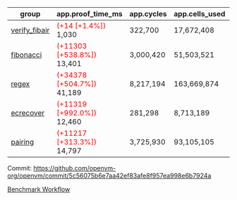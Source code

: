| group | app.proof_time_ms | app.cycles | app.cells_used | leaf.proof_time_ms | leaf.cycles | leaf.cells_used |
| -- | -- | -- | -- | -- | -- | -- |
| [verify_fibair](https://github.com/openvm-org/openvm/blob/benchmark-results/benchmarks-pr/1931/verify_fibair-5c56075b6e7aa42ef83afe8f957ea998e6b7924a.md) |<span style='color: red'>(+14 [+1.4%])</span> 1,030 |  322,700 |  17,672,408 |- | - | - |
| [fibonacci](https://github.com/openvm-org/openvm/blob/benchmark-results/benchmarks-pr/1931/fibonacci-5c56075b6e7aa42ef83afe8f957ea998e6b7924a.md) |<span style='color: red'>(+11303 [+538.8%])</span> 13,401 |  3,000,420 |  51,503,521 |- | - | - |
| [regex](https://github.com/openvm-org/openvm/blob/benchmark-results/benchmarks-pr/1931/regex-5c56075b6e7aa42ef83afe8f957ea998e6b7924a.md) |<span style='color: red'>(+34378 [+504.7%])</span> 41,189 |  8,217,194 |  163,669,874 |- | - | - |
| [ecrecover](https://github.com/openvm-org/openvm/blob/benchmark-results/benchmarks-pr/1931/ecrecover-5c56075b6e7aa42ef83afe8f957ea998e6b7924a.md) |<span style='color: red'>(+11319 [+992.0%])</span> 12,460 |  281,298 |  8,713,189 |- | - | - |
| [pairing](https://github.com/openvm-org/openvm/blob/benchmark-results/benchmarks-pr/1931/pairing-5c56075b6e7aa42ef83afe8f957ea998e6b7924a.md) |<span style='color: red'>(+11217 [+313.3%])</span> 14,797 |  3,725,930 |  93,105,105 |- | - | - |


Commit: https://github.com/openvm-org/openvm/commit/5c56075b6e7aa42ef83afe8f957ea998e6b7924a

[Benchmark Workflow](https://github.com/openvm-org/openvm/actions/runs/16757351576)
